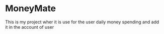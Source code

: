 # MoneyMate
 This is my project wher it is use for the user daily money spending and add it in the account of user
